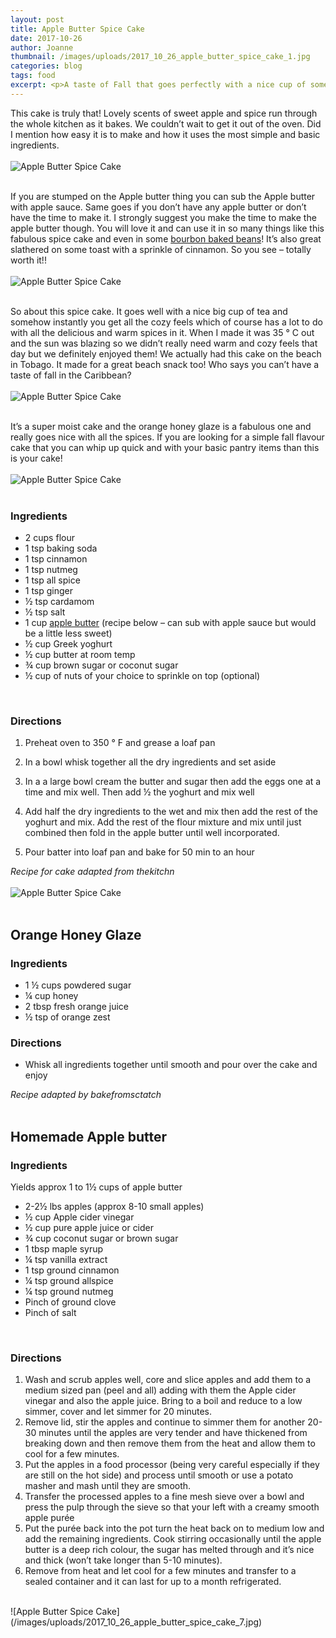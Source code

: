 ```yaml
---
layout: post
title: Apple Butter Spice Cake
date: 2017-10-26
author: Joanne
thumbnail: /images/uploads/2017_10_26_apple_butter_spice_cake_1.jpg
categories: blog
tags: food
excerpt: <p>A taste of Fall that goes perfectly with a nice cup of something warm</p>
---
```


This cake is truly that! Lovely scents of sweet apple and spice run through the whole kitchen as it bakes. We couldn’t wait to get it out of the oven. Did I mention how easy it is to make and how it uses the most simple and basic ingredients.
<br>
<br>
![Apple Butter Spice Cake](/images/uploads/2017_10_26_apple_butter_spice_cake_2.jpg)
<br>
<br>

If you are stumped on the Apple butter thing you can sub the Apple butter with apple sauce. Same goes if you don’t have any apple butter or don’t have the time to make it. I strongly suggest you make the time to make the apple butter though. You will love it and can use it in so many things like this fabulous spice cake and even in some [bourbon baked beans](https://www.oliveandmango.com/apple-butter-baked-beans)! It’s also great slathered on some toast with a sprinkle of cinnamon. So you see &ndash; totally worth it!!
<br>
<br>
![Apple Butter Spice Cake](/images/uploads/2017_10_26_apple_butter_spice_cake_3.jpg)
<br>
<br>

So about this spice cake. It goes well with a nice big cup of tea and somehow instantly you get all the cozy feels which of course has a lot to do with all the delicious and warm spices in it. When I made it was 35 &deg; C out and the sun was blazing so we didn’t really need warm and cozy feels that day but we definitely enjoyed them! We actually had this cake on the beach in Tobago. It made for a great beach snack too! Who says you can’t have a taste of fall in the Caribbean?
<br>
<br>
![Apple Butter Spice Cake](/images/uploads/2017_10_26_apple_butter_spice_cake_4.jpg)
<br>
<br>

It’s a super moist cake and the orange honey glaze is a fabulous one and really goes nice with all the spices. If you are looking for a simple fall flavour cake that you can whip up quick and with your basic pantry items than this is your cake!
<br>
<br>
![Apple Butter Spice Cake](/images/uploads/2017_10_26_apple_butter_spice_cake_5.jpg)
<br>
<br>

### Ingredients

* 2 cups flour
* 1 tsp baking soda
* 1 tsp cinnamon
* 1 tsp nutmeg
* 1 tsp all spice
* 1 tsp ginger
* &frac12; tsp cardamom
* &frac12; tsp salt  
* 1 cup <span class="highlight">[apple butter](https://www.oliveandmango.com/apple-butter)</span> (recipe below &ndash; can sub with apple sauce but would be a little less sweet)
* &frac12; cup Greek yoghurt
* &frac12; cup butter at room temp
* &frac34; cup brown sugar or coconut sugar
* &frac12; cup of nuts of your choice to sprinkle on top (optional)
<br>

### Directions

1. Preheat oven to 350 &deg; F and grease a loaf pan

1. In a bowl whisk together all the dry ingredients and set aside

1. In a a large bowl cream the butter and sugar then add the eggs one at a time and mix well. Then add &frac12; the yoghurt and mix well

1. Add half the dry ingredients to the wet and mix then add the rest of the yoghurt and mix. Add the rest of the flour mixture and mix until just combined then fold in the apple butter until well incorporated.

1. Pour batter into loaf pan and bake for 50 min to an hour

*Recipe for cake adapted from thekitchn*
<br>
<br>
![Apple Butter Spice Cake](/images/uploads/2017_10_26_apple_butter_spice_cake_6.jpg)
<br>
<br>

## Orange Honey Glaze

### Ingredients

* 1 &frac12; cups powdered sugar
* &frac14; cup honey
* 2 tbsp fresh orange juice
* &frac12; tsp of orange zest

### Directions

* Whisk all ingredients together until smooth and pour over the cake and enjoy

*Recipe adapted by bakefromsctatch*
<br>
<br>

## Homemade Apple butter

### Ingredients
Yields approx 1 to 1½ cups of apple butter

* 2-2½ lbs apples (approx 8-10 small apples)
* ½ cup Apple cider vinegar
* ½ cup pure apple juice or cider
* ¾ cup coconut sugar or brown sugar
* 1 tbsp maple syrup
* ¼ tsp vanilla extract
* 1 tsp ground cinnamon
* ¼ tsp ground allspice
* ¼ tsp ground nutmeg
* Pinch of ground clove
* Pinch of salt
<br>

### Directions

1. Wash and scrub apples well, core and slice apples and add them to a medium sized pan (peel and all) adding with them the Apple cider vinegar and also the apple juice. Bring to a boil and reduce to a low simmer, cover and let simmer for 20 minutes.
2. Remove lid, stir the apples and continue to simmer them for another 20-30 minutes until the apples are very tender and have thickened from breaking down and then remove them from the heat and allow them to cool for a few minutes.
3. Put the apples in a food processor (being very careful especially if they are still on the hot side) and process until smooth or use a potato masher and mash until they are smooth.
4. Transfer the processed apples to a fine mesh sieve over a bowl and press the pulp through the sieve so that your left with a creamy smooth apple purée
5. Put the purée back into the pot turn the heat back on to medium low and add the remaining ingredients. Cook stirring occasionally until the apple butter is a deep rich colour, the sugar has melted through and it’s nice and thick (won’t take longer than 5-10 minutes).
6. Remove from heat and let cool for a few minutes and transfer to a sealed container and it can last for up to a month refrigerated.

<br>
![Apple Butter Spice Cake](/images/uploads/2017_10_26_apple_butter_spice_cake_7.jpg)
